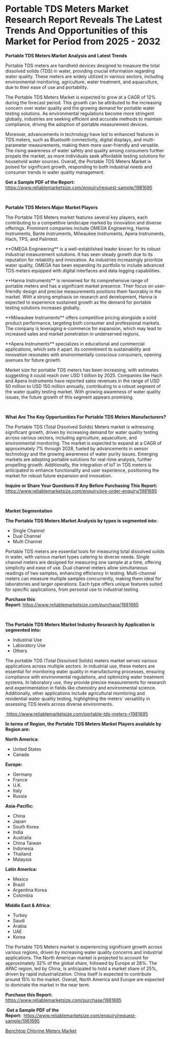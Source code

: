 <p><h1>Portable TDS Meters Market Research Report Reveals The Latest Trends And Opportunities of this Market for Period from 2025 - 2032</h1></p><p><strong>Portable TDS Meters Market Analysis and Latest Trends</strong></p>
<p><p>Portable TDS meters are handheld devices designed to measure the total dissolved solids (TDS) in water, providing crucial information regarding water quality. These meters are widely utilized in various sectors, including environmental monitoring, agriculture, water treatment, and aquaculture, due to their ease of use and portability.</p><p>The Portable TDS Meters Market is expected to grow at a CAGR of 12% during the forecast period. This growth can be attributed to the increasing concern over water quality and the growing demand for portable water testing solutions. As environmental regulations become more stringent globally, industries are seeking efficient and accurate methods to maintain compliance, driving the adoption of portable measurement devices.</p><p>Moreover, advancements in technology have led to enhanced features in TDS meters, such as Bluetooth connectivity, digital displays, and multi-parameter measurements, making them more user-friendly and versatile. The rising awareness of water safety and quality among consumers further propels the market, as more individuals seek affordable testing solutions for household water sources. Overall, the Portable TDS Meters Market is poised for significant growth, responding to both industrial needs and consumer trends in water quality management.</p></p>
<p><strong>Get a Sample PDF of the Report:&nbsp;</strong> <a href="https://www.reliablemarketsize.com/enquiry/request-sample/1981695?utm_campaign=2843&utm_medium=2&utm_source=Github&utm_content=ia&utm_term=02032025&utm_id=portable-tds-meters">https://www.reliablemarketsize.com/enquiry/request-sample/1981695</a></p>
<p>&nbsp;</p>
<p><strong>Portable TDS Meters Major Market Players</strong></p>
<p><p>The Portable TDS Meters market features several key players, each contributing to a competitive landscape marked by innovation and diverse offerings. Prominent companies include OMEGA Engineering, Hanna Instruments, Bante Instruments, Milwaukee Instruments, Apera Instruments, Hach, TPS, and Palintest.</p><p>**OMEGA Engineering** is a well-established leader known for its robust industrial measurement solutions. It has seen steady growth due to its reputation for reliability and innovation. As industries increasingly prioritize water quality, OMEGA has been expanding its portfolio to include advanced TDS meters equipped with digital interfaces and data logging capabilities.</p><p>**Hanna Instruments** is renowned for its comprehensive range of portable meters and has a significant market presence. Their focus on user-friendly design and precise measurements positions them favorably in the market. With a strong emphasis on research and development, Hanna is expected to experience sustained growth as the demand for portable testing solutions increases globally. </p><p>**Milwaukee Instruments** offers competitive pricing alongside a solid product performance, targeting both consumer and professional markets. The company is leveraging e-commerce for expansion, which may lead to increased sales and market penetration in underserved regions.</p><p>**Apera Instruments** specializes in educational and commercial applications, which sets it apart. Its commitment to sustainability and innovation resonates with environmentally conscious consumers, opening avenues for future growth.</p><p>Market size for portable TDS meters has been increasing, with estimates suggesting it could reach over USD 1 billion by 2025. Companies like Hach and Apera Instruments have reported sales revenues in the range of USD 50 million to USD 150 million annually, contributing to a robust segment of the water quality testing market. With growing awareness of water quality issues, the future growth of this segment appears promising.</p></p>
<p>&nbsp;</p>
<p><strong>What Are The Key Opportunities For Portable TDS Meters Manufacturers?</strong></p>
<p><p>The Portable TDS (Total Dissolved Solids) Meters market is witnessing significant growth, driven by increasing demand for water quality testing across various sectors, including agriculture, aquaculture, and environmental monitoring. The market is expected to expand at a CAGR of approximately 7% through 2028, fueled by advancements in sensor technology and the growing awareness of water purity issues. Emerging markets are adopting portable solutions for real-time analysis, further propelling growth. Additionally, the integration of IoT in TDS meters is anticipated to enhance functionality and user experience, positioning the market for robust future expansion and innovation.</p></p>
<p><strong>Inquire or Share Your Questions If Any Before Purchasing This Report:</strong> <a href="https://www.reliablemarketsize.com/enquiry/pre-order-enquiry/1981695?utm_campaign=2843&utm_medium=2&utm_source=Github&utm_content=ia&utm_term=02032025&utm_id=portable-tds-meters">https://www.reliablemarketsize.com/enquiry/pre-order-enquiry/1981695</a></p>
<p>&nbsp;</p>
<p><strong>Market Segmentation</strong></p>
<p><strong>The Portable TDS Meters Market Analysis by types is segmented into:</strong></p>
<p><ul><li>Single Channel</li><li>Dual Channel</li><li>Multi Channel</li></ul></p>
<p><p>Portable TDS meters are essential tools for measuring total dissolved solids in water, with various market types catering to diverse needs. Single channel meters are designed for measuring one sample at a time, offering simplicity and ease of use. Dual channel meters allow simultaneous readings of two samples, enhancing efficiency in testing. Multi-channel meters can measure multiple samples concurrently, making them ideal for laboratories and larger operations. Each type offers unique features suited for specific applications, from personal use to industrial testing.</p></p>
<p><strong>Purchase this Report:&nbsp;</strong><a href="https://www.reliablemarketsize.com/purchase/1981695?utm_campaign=2843&utm_medium=2&utm_source=Github&utm_content=ia&utm_term=02032025&utm_id=portable-tds-meters">https://www.reliablemarketsize.com/purchase/1981695</a></p>
<p>&nbsp;</p>
<p><strong>The Portable TDS Meters Market Industry Research by Application is segmented into:</strong></p>
<p><ul><li>Industrial Use</li><li>Laboratory Use</li><li>Others</li></ul></p>
<p><p>The portable TDS (Total Dissolved Solids) meters market serves various applications across multiple sectors. In industrial use, these meters are essential for monitoring water quality in manufacturing processes, ensuring compliance with environmental regulations, and optimizing water treatment systems. In laboratory use, they provide precise measurements for research and experimentation in fields like chemistry and environmental science. Additionally, other applications include agricultural monitoring and residential water quality testing, highlighting the meters' versatility in assessing TDS levels across diverse environments.</p></p>
<p><a href="https://www.reliablemarketsize.com/portable-tds-meters-r1981695?utm_campaign=2843&utm_medium=2&utm_source=Github&utm_content=ia&utm_term=02032025&utm_id=portable-tds-meters">&nbsp;https://www.reliablemarketsize.com/portable-tds-meters-r1981695</a></p>
<p><strong>In terms of Region, the Portable TDS Meters Market Players available by Region are:</strong></p>
<p>
    <p> <strong> North America: </strong>
        <ul>
            <li>United States</li>
            <li>Canada</li>
        </ul>
        </p> 
    <p> <strong> Europe: </strong>
        <ul>
            <li>Germany</li>
            <li>France</li>
            <li>U.K.</li>
            <li>Italy</li>
            <li>Russia</li>
        </ul>
        </p> 
    <p> <strong> Asia-Pacific: </strong>
        <ul>
            <li>China</li>
            <li>Japan</li>
            <li>South Korea</li>
            <li>India</li>
            <li>Australia</li>
            <li>China Taiwan</li>
            <li>Indonesia</li>
            <li>Thailand</li>
            <li>Malaysia</li>
        </ul>
        </p> 
    <p> <strong> Latin America: </strong>
        <ul>
            <li>Mexico</li>
            <li>Brazil</li>
            <li>Argentina Korea</li>
            <li>Colombia</li>
        </ul>
        </p> 
    <p> <strong> Middle East & Africa: </strong>
        <ul>
            <li>Turkey</li>
            <li>Saudi</li>
            <li>Arabia</li>
            <li>UAE</li>
            <li>Korea</li>
        </ul>
    </p>
    </p>
<p><p>The Portable TDS Meters market is experiencing significant growth across various regions, driven by increasing water quality concerns and industrial applications. The North American market is projected to account for approximately 32% of the global share, followed by Europe at 28%. The APAC region, led by China, is anticipated to hold a market share of 25%, driven by rapid industrialization. China itself is expected to contribute around 15% to the market. Overall, North America and Europe are expected to dominate the market in the near term.</p></p>
<p><strong>Purchase this Report: </strong><a href="https://www.reliablemarketsize.com/purchase/1981695?utm_campaign=2843&utm_medium=2&utm_source=Github&utm_content=ia&utm_term=02032025&utm_id=portable-tds-meters">https://www.reliablemarketsize.com/purchase/1981695</a></p>
<p>&nbsp;<strong>Get a Sample PDF of the Report:&nbsp;&nbsp;</strong><a href="https://www.reliablemarketsize.com/enquiry/request-sample/1981695?utm_campaign=2843&utm_medium=2&utm_source=Github&utm_content=ia&utm_term=02032025&utm_id=portable-tds-meters">https://www.reliablemarketsize.com/enquiry/request-sample/1981695</a></p>
<p><strong></strong></p>
<p><p><a href="https://github.com/djibenesha/Market-Research-Report-List-1/blob/main/benchtop-chlorine-meters-market.md?utm_campaign=2843&utm_medium=2&utm_source=Github&utm_content=ia&utm_term=02032025&utm_id=portable-tds-meters">Benchtop Chlorine Meters Market</a></p></p>